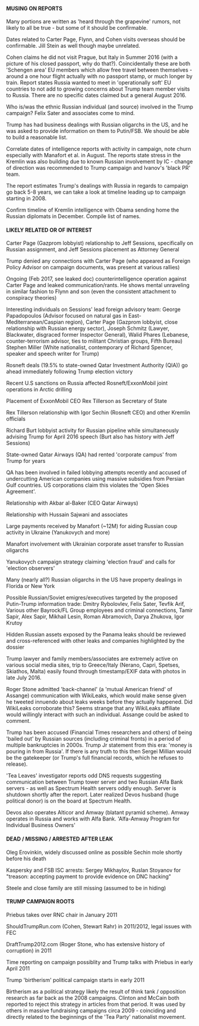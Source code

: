#### MUSING ON REPORTS


Many portions are written as 'heard through the grapevine' rumors, 
not likely to all be true - but some of it should be confirmable.

Dates related to Carter Page, Flynn, and Cohen visits overseas should be
confirmable. Jill Stein as well though maybe unrelated.

Cohen claims he did not visit Prague, but Italy in Summer 2016 
(with a picture of his closed passport, why do that?). 
Coincidentally these are both 'Schengen area' EU members which allow free travel 
between themselves - around a one hour flight actually with no passport stamp, or much longer by train. 
Report states Russia wanted to meet in 'operationally soft' EU countries to not add to growing 
concerns about Trump team member visits to Russia. There are no specific dates claimed but
a general August 2016.

Who is/was the ethnic Russian individual (and source) involved in the Trump campaign? Felix Sater
and associates come to mind.

Trump has had business dealings with Russian oligarchs in the US, and he was asked to
provide information on them to Putin/FSB. We should be able to build a reasonable list. 

Correlate dates of intelligence reports with activity in campaign, note churn
especially with Manafort et al. in August. The reports state stress in the Kremlin was
also building due to known Russian involvement by IC - change of direction was 
recommended to Trump campaign and Ivanov's 'black PR' team.

The report estimates Trump's dealings with Russia in regards to campaign
go back 5-8 years, we can take a look at timeline leading up to campaign starting
in 2008.

Confirm timeline of Kremlin intelligence with Obama sending
home the Russian diplomats in December. Compile list of names.


#### LIKELY RELATED OR OF INTEREST


Carter Page (Gazprom lobbyist) relationship to Jeff Sessions, specifically on 
Russian assignment, and Jeff Sessions placement as Attorney General

Trump denied any connections with Carter Page (who appeared as Foreign Policy Advisor
on campaign documents, was present at various rallies)

Ongoing (Feb 2017, see leaked doc) counterintelligence operation against 
Carter Page and leaked communication/rants. He shows mental unraveling in similar
fashion to Flynn and son (even the consistent attachment to conspiracy theories)

Interesting individuals on Sessions' lead foreign advisory team: 
George Papadopoulos (Advisor focused on natural gas in East-Mediterranean/Caspian region), 
Carter Page (Gazprom lobbyist, close relationship with Russian energy sector), 
Joseph Schmitz (Lawyer, Blackwater, disgraced former Inspector General), 
Walid Phares (Lebanese, counter-terrorism advisor, ties to militant Christian groups, Fifth Bureau) 
Stephen Miller (White nationalist, contemporary of Richard Spencer, speaker and speech writer for Trump)

Rosneft deals (19.5% to state-owned Qatar Investment Authority (QIA)) go ahead 
immediately following Trump election victory

Recent U.S sanctions on Russia affected Rosneft/ExxonMobil joint operations in Arctic drilling

Placement of ExxonMobil CEO Rex Tillerson as Secretary of State

Rex Tillerson relationship with Igor Sechin (Rosneft CEO) and other Kremlin officials

Richard Burt lobbyist activity for Russian pipeline while simultaneously advising 
Trump for April 2016 speech (Burt also has history with Jeff Sessions)

State-owned Qatar Airways (QA) had rented 'corporate campus' from Trump for years

QA has been involved in failed lobbying attempts recently and accused of undercutting
American companies using massive subsidies from Persian Gulf countries. US corporations
claim this violates the 'Open Skies Agreement'.

Relationship with Akbar al-Baker (CEO Qatar Airways)

Relationship with Hussain Sajwani and associates

Large payments received by Manafort (~12M) for aiding Russian coup 
activity in Ukraine (Yanukovych and more)

Manafort involvement with Ukrainian corporate asset transfer to Russian oligarchs

Yanukovych campaign strategy claiming 'election fraud' and calls for 'election observers'

Many (nearly all?) Russian oligarchs in the US have property dealings in Florida or New York

Possible Russian/Soviet emigres/executives targeted by the proposed Putin-Trump information trade:
    Dmitry Rybolovlev,
    Felix Sater,
    Tevfik Arif,
    Various other Bayrock/FL Group employees and criminal connections,
    Tamir Sapir,
    Alex Sapir,
    Mikhail Lesin,
    Roman Abramovich,
    Darya Zhukova,
    Igor Krutoy

Hidden Russian assets exposed by the Panama leaks should be reviewed and cross-referenced
with other leaks and companies highlighted by the dossier

Trump lawyer and family members/associates are extremely active on various social media sites, 
trip to Greece/Italy (Nerano, Capri, Spetses, Skiathos, Malta) easily found through timestamp/EXIF data
with photos in late July 2016.

Roger Stone admitted 'back-channel' (a 'mutual American friend' of Assange) communication 
with WikiLeaks, which would make sense given he tweeted innuendo about leaks weeks
before they actually happened. Did WikiLeaks corroborate this? Seems strange that 
any WikiLeaks affiliate would willingly interact with such an individual. Assange could
be asked to comment.

Trump has been accused (Financial Times researchers and others) of being 'bailed out' by Russian 
sources (including criminal fronts) in a period of multiple bankruptcies in 2000s. 
Trump Jr statement from this era: 'money is pouring in from Russia'. If there is any truth to 
this then Sergei Millian would be the gatekeeper (or Trump's full financial records, 
which he refuses to release).

'Tea Leaves' investigator reports odd DNS requests suggesting communication
between Trump tower server and two Russian Alfa Bank servers - as well as Spectrum Health 
servers oddly enough. Server is shutdown shortly after the report. 
Later realized Devos husband (huge political donor) is on the board at Spectrum Health.

Devos also operates Alticor and Amway (blatant pyramid scheme). Amway operates in
Russia and works with Alfa Bank. 'Alfa-Amway Program for Individual Business Owners'


#### DEAD / MISSING / ARRESTED AFTER LEAK


Oleg Erovinkin, widely discussed online as possible Sechin mole shortly before his death

Kaspersky and FSB ISC arrests: Sergey Mikhaylov, Ruslan Stoyanov for "treason:
accepting payment to provide evidence on DNC hacking"

Steele and close family are still missing (assumed to be in hiding)


#### TRUMP CAMPAIGN ROOTS


Priebus takes over RNC chair in January 2011

ShouldTrumpRun.com (Cohen, Stewart Rahr) in 2011/2012, legal issues with FEC

DraftTrump2012.com (Roger Stone, who has extensive history of corruption) in 2011

Time reporting on campaign possiblity and Trump talks with Priebus in early April 2011

Trump 'birtherism' political campaign starts in early 2011

Birtherism as a political strategy likely the result of think tank / opposition
research as far back as the 2008 campaigns. Clinton and McCain both reported to
reject this strategy in articles from that period. It was used by others in 
massive fundraising campaigns circa 2009 - coinciding and directly related to the 
beginnings of the 'Tea Party' nationalist movement.



